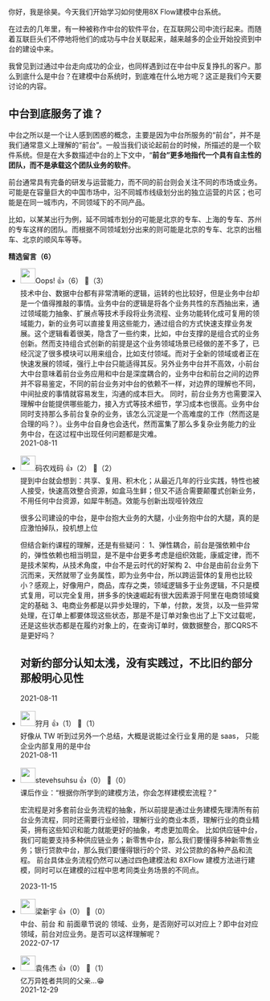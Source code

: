 你好，我是徐昊。今天我们开始学习如何使用8X Flow建模中台系统。

在过去的几年里，有一种被称作中台的软件平台，在互联网公司中流行起来。而随着互联巨头们不停地将他们的成功与中台关联起来，越来越多的企业开始投资到中台的建设中来。

我曾见到过通过中台走向成功的企业，也同样遇到过在中台中反复挣扎的客户。那么到底什么是中台？在建模中台系统时，到底难在什么地方呢？这正是我们今天要讨论的内容。

## 中台到底服务了谁？

中台之所以是一个让人感到困惑的概念，主要是因为中台所服务的“前台”，并不是我们通常意义上理解的“前台”。一般当我们谈论起前台的时候，所描述的是一个软件系统。但是在大多数描述中台的上下文中，“**前台”更多地指代一个具有自主性的团队，而不是承载这个团队业务的软件**。

前台通常具有完备的研发与运营能力，而不同的前台则会关注不同的市场或业务。可能是在容量巨大的中国市场中，沿不同城市线级划分出的独立运营的片区；也可能是在同一城市内，不同领域下的不同产品。

比如，以某某出行为例，延不同城市划分的可能是北京的专车、上海的专车、苏州的专车这样的团队。而根据不同领域划分出来的则可能是北京的专车、北京的出租车、北京的顺风车等等。
<div><strong>精选留言（6）</strong></div><ul>
<li><img src="https://static001.geekbang.org/account/avatar/00/16/93/32/e11fcd33.jpg" width="30px"><span>Oops!</span> 👍（6） 💬（3）<div>技术中台、数据中台都有非常清晰的逻辑，运转的也比较好，但是业务中台却是一个值得推敲的事情。业务中台的逻辑是将各个业务共性的东西抽出来，通过领域能力抽象、扩展点等技术手段将业务流程、业务功能转化成可复用的领域能力，新的业务可以直接复用这些能力，通过组合的方式快速支撑业务发展。这个逻辑看着很美，隐含了一些约束，比如，中台支撑的是组合式的业务创新。然而支持组合式创新的前提是这个业务领域场景已经做的差不多了，已经沉淀了很多模块可以用来组合，比如支付领域。而对于全新的领域或者正在快速发展的领域，强行上中台只能适得其反。另外业务中台并不高效，小前台大中台意味着前台业务应用和中台是深度耦合的，业务中台和前台之间的边界并不容易鉴定，不同的前台业务对中台的依赖不一样，对边界的理解也不同，中间扯皮的事情就容易发生，沟通的成本巨大。 同时，前台业务方也需要深入理解中台能提供哪些能力，接入方式等技术细节，学习成本也很高。业务中台同时支持那么多前台复杂的业务，该怎么沉淀是一个高难度的工作（然而这是合理的吗？）。业务中台自身也会迭代，然而富集了那么多复杂业务能力的业务中台，在这过程中出现任何问题都是灾难。</div>2021-08-11</li><br/><li><img src="https://static001.geekbang.org/account/avatar/00/18/86/ae/163ec4e5.jpg" width="30px"><span>码农戏码</span> 👍（2） 💬（2）<div>提到中台就会想到：共享、复用、积木化；从最近几年的行业实践，特性也被人接受，快速高效整合资源，如盒马生鲜；但又不适合需要颠覆式创新业务，不用任何中台资源，如犀牛制造。效能与创新出现哑铃效应

很多公司建设的中台，是中台抱大业务的大腿，小业务抱中台的大腿，真的是应激怕掉队，投机想上位

但结合新约课程的理解，还是有些疑问：
1、弹性耦合，前台是强依赖中台的，弹性依赖也相当明显，是不是中台更多考虑是组织效能，康威定律，而不是技术架构，从技术角度，中台不是云时代的好架构
2、中台是由前台业务下沉而来，天然就带了业务属性，即为业务中台，所以跨运营体的复用也比较小？感观上，好像用户，商品，库存之类，领域逻辑多于业务逻辑，不只是模式复用，可以完全复用，拼多多的快速崛起有很大因素源于阿里在电商领域奠定的基础
3、电商业务都是以异步处理的，下单，付款，发货，以及一些异常处理，在订单上都要体现这些状态，那是不是订单对象也出了上下文过载呢，还是这些状态都是在履约对象上的，在查询订单时，做数据整合，那CQRS不是更好吗？

对新约部分认知太浅，没有实践过，不比旧约部分那般明心见性</div>2021-08-11</li><br/><li><img src="https://static001.geekbang.org/account/avatar/00/12/5f/d2/a39e5cea.jpg" width="30px"><span>狩月</span> 👍（1） 💬（1）<div>好像从 TW 听到过另外一个总结，大概是说能过全行业复用的是 saas， 只能企业内部复用的是中台</div>2021-08-11</li><br/><li><img src="https://static001.geekbang.org/account/avatar/00/22/c5/90/4d48ac20.jpg" width="30px"><span>stevehsuhsu</span> 👍（0） 💬（0）<div>课后作业：“根据你所学到的建模方法，你会怎样建模宏流程？”
-----------------------------------------------
宏流程是对多套前台业务流程的抽象，所以前提是通过业务建模先理清所有前台业务流程，同时还需要行业经验，理解行业的商业本质，理解行业的商业精英，拥有这些知识和能力就能更好的抽象，考虑更加周全。
比如供应链中台，我们可能要支持多种供应链业务；新零售中台，那么我们要懂得多种新零售业务；银行贷款中台，那么我们要懂得银行的个贷、对公贷款的各种产品和流程。
前台具体业务流程仍然可以通过四色建模法和 8XFlow 建模方法进行建模，同时可以在建模的过程中思考同类业务场景的不同点。</div>2023-11-15</li><br/><li><img src="https://static001.geekbang.org/account/avatar/00/1e/30/81/4fbf9fe0.jpg" width="30px"><span>梁新宇</span> 👍（0） 💬（0）<div>中台、前台 和 前面章节说的 领域、业务，是否刚好可以对应上？即中台对应领域，前台对应业务。是否可以这样理解呢？</div>2022-07-17</li><br/><li><img src="https://static001.geekbang.org/account/avatar/00/1f/34/02/b1875931.jpg" width="30px"><span>袁伟杰</span> 👍（0） 💬（1）<div>亿万异姓者共同的父亲...😁</div>2021-12-29</li><br/>
</ul>